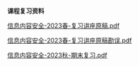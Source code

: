 **课程复习资料**

[信息内容安全-2023春-复习讲座原稿.pdf](https://gh.hitcs.cc/https://raw.githubusercontent.com/HIT-OpenCS/CS_Courses/main/信息安全/信息内容安全/课程复习资料/信息内容安全-2023春-复习讲座原稿.pdf)

[信息内容安全-2023春-复习讲座原稿勘误.pdf](https://gh.hitcs.cc/https://raw.githubusercontent.com/HIT-OpenCS/CS_Courses/main/信息安全/信息内容安全/课程复习资料/信息内容安全-2023春-复习讲座原稿勘误.pdf)

[信息内容安全-2023秋-期末复习.pdf](https://gh.hitcs.cc/https://raw.githubusercontent.com/HIT-OpenCS/CS_Courses/main/信息安全/信息内容安全/课程复习资料/信息内容安全-2023秋-期末复习.pdf)

